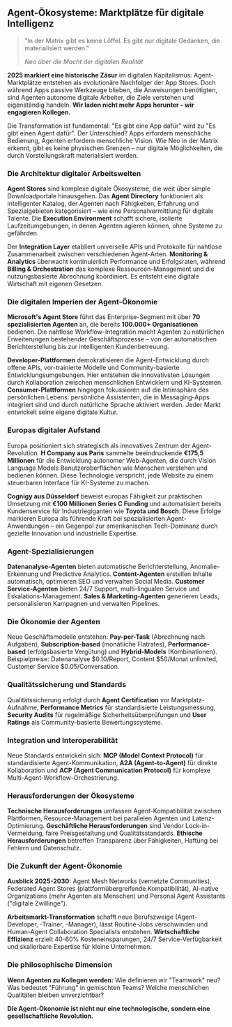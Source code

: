 ## Agent-Ökosysteme: Marktplätze für digitale Intelligenz

> "In der Matrix gibt es keine Löffel. Es gibt nur digitale Gedanken, die materialisiert werden."
> 
> *Neo über die Macht der digitalen Realität*

**2025 markiert eine historische Zäsur** im digitalen Kapitalismus: Agent-Marktplätze entstehen als evolutionäre Nachfolger der App Stores. Doch während Apps passive Werkzeuge blieben, die Anweisungen benötigten, sind Agenten autonome digitale Arbeiter, die Ziele verstehen und eigenständig handeln. **Wir laden nicht mehr Apps herunter – wir engagieren Kollegen.**

Die Transformation ist fundamental: "Es gibt eine App dafür" wird zu "Es gibt einen Agent dafür". Der Unterschied? Apps erfordern menschliche Bedienung, Agenten erfordern menschliche Vision. Wie Neo in der Matrix erkennt, gibt es keine physischen Grenzen – nur digitale Möglichkeiten, die durch Vorstellungskraft materialisiert werden.

### Die Architektur digitaler Arbeitswelten

**Agent Stores** sind komplexe digitale Ökosysteme, die weit über simple Downloadportale hinausgehen. Das **Agent Directory** funktioniert als intelligenter Katalog, der Agenten nach Fähigkeiten, Erfahrung und Spezialgebieten kategorisiert – wie eine Personalvermittlung für digitale Talente. Die **Execution Environment** schafft sichere, isolierte Laufzeitumgebungen, in denen Agenten agieren können, ohne Systeme zu gefährden.

Der **Integration Layer** etabliert universelle APIs und Protokolle für nahtlose Zusammenarbeit zwischen verschiedenen Agent-Arten. **Monitoring & Analytics** überwacht kontinuierlich Performance und Erfolgsraten, während **Billing & Orchestration** das komplexe Ressourcen-Management und die nutzungsbasierte Abrechnung koordiniert. Es entsteht eine digitale Wirtschaft mit eigenen Gesetzen.

### Die digitalen Imperien der Agent-Ökonomie

**Microsoft's Agent Store** führt das Enterprise-Segment mit über **70 spezialisierten Agenten** an, die bereits **100.000+ Organisationen** bedienen. Die nahtlose Workflow-Integration macht Agenten zu natürlichen Erweiterungen bestehender Geschäftsprozesse – von der automatischen Berichterstellung bis zur intelligenten Kundenbetreuung.

**Developer-Plattformen** demokratisieren die Agent-Entwicklung durch offene APIs, vor-trainierte Modelle und Community-basierte Entwicklungsumgebungen. Hier entstehen die innovativsten Lösungen durch Kollaboration zwischen menschlichen Entwicklern und KI-Systemen. **Consumer-Plattformen** hingegen fokussieren auf die Intimsphäre des persönlichen Lebens: persönliche Assistenten, die in Messaging-Apps integriert sind und durch natürliche Sprache aktiviert werden. Jeder Markt entwickelt seine eigene digitale Kultur.

### Europas digitaler Aufstand

Europa positioniert sich strategisch als innovatives Zentrum der Agent-Revolution. **H Company aus Paris** sammelte beeindruckende **€175,5 Millionen** für die Entwicklung autonomer Web-Agenten, die durch Vision Language Models Benutzeroberflächen wie Menschen verstehen und bedienen können. Diese Technologie verspricht, jede Website zu einem steuerbaren Interface für KI-Systeme zu machen.

**Cognigy aus Düsseldorf** beweist europas Fähigkeit zur praktischen Umsetzung mit **€100 Millionen Series C Funding** und automatisiert bereits Kundenservice für Industriegiganten wie **Toyota und Bosch**. Diese Erfolge markieren Europa als führende Kraft bei spezialisierten Agent-Anwendungen – ein Gegenpol zur amerikanischen Tech-Dominanz durch gezielte Innovation und industrielle Expertise.

### Agent-Spezialisierungen

**Datenanalyse-Agenten** bieten automatische Berichterstellung, Anomalie-Erkennung und Predictive Analytics. **Content-Agenten** erstellen Inhalte automatisch, optimieren SEO und verwalten Social Media. **Customer Service-Agenten** bieten 24/7 Support, multi-lingualen Service und Eskalations-Management. **Sales & Marketing-Agenten** generieren Leads, personalisieren Kampagnen und verwalten Pipelines.

### Die Ökonomie der Agenten

Neue Geschäftsmodelle entstehen: **Pay-per-Task** (Abrechnung nach Aufgaben), **Subscription-based** (monatliche Flatrates), **Performance-based** (erfolgsbasierte Vergütung) und **Hybrid-Models** (Kombinationen). Beispielpreise: Datenanalyse $0.10/Report, Content $50/Monat unlimited, Customer Service $0.05/Conversation.

### Qualitätssicherung und Standards

Qualitätssicherung erfolgt durch **Agent Certification** vor Marktplatz-Aufnahme, **Performance Metrics** für standardisierte Leistungsmessung, **Security Audits** für regelmäßige Sicherheitsüberprüfungen und **User Ratings** als Community-basierte Bewertungssysteme.

### Integration und Interoperabilität

Neue Standards entwickeln sich: **MCP (Model Context Protocol)** für standardisierte Agent-Kommunikation, **A2A (Agent-to-Agent)** für direkte Kollaboration und **ACP (Agent Communication Protocol)** für komplexe Multi-Agent-Workflow-Orchestrierung.

### Herausforderungen der Ökosysteme

**Technische Herausforderungen** umfassen Agent-Kompatibilität zwischen Plattformen, Resource-Management bei parallelen Agenten und Latenz-Optimierung. **Geschäftliche Herausforderungen** sind Vendor Lock-in-Vermeidung, faire Preisgestaltung und Qualitätsstandards. **Ethische Herausforderungen** betreffen Transparenz über Fähigkeiten, Haftung bei Fehlern und Datenschutz.

### Die Zukunft der Agent-Ökonomie

**Ausblick 2025-2030:** Agent Mesh Networks (vernetzte Communities), Federated Agent Stores (plattformübergreifende Kompatibilität), AI-native Organizations (mehr Agenten als Menschen) und Personal Agent Assistants ("digitale Zwillinge").

**Arbeitsmarkt-Transformation** schafft neue Berufszweige (Agent-Developer, -Trainer, -Manager), lässt Routine-Jobs verschwinden und Human-Agent Collaboration Specialists entstehen. **Wirtschaftliche Effizienz** erzielt 40-60% Kosteneinsparungen, 24/7 Service-Verfügbarkeit und skalierbare Expertise für kleine Unternehmen.

### Die philosophische Dimension

**Wenn Agenten zu Kollegen werden:** Wie definieren wir "Teamwork" neu? Was bedeutet "Führung" in gemischten Teams? Welche menschlichen Qualitäten bleiben unverzichtbar?

**Die Agent-Ökonomie ist nicht nur eine technologische, sondern eine gesellschaftliche Revolution.**